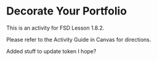 # Decorate Your Portfolio

This is an activity for FSD Lesson 1.8.2.

Please refer to the Activity Guide in Canvas for directions.

Added stuff to update token I hope?